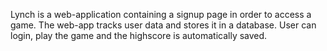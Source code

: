 Lynch is a web-application containing a signup page in order to access a game. The web-app tracks user data and stores it in a database. User can login, play the game and the highscore is automatically saved.

